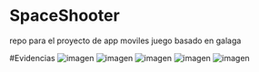 # SpaceShooter
repo para el proyecto de app moviles juego basado en galaga

#Evidencias
![imagen](https://user-images.githubusercontent.com/68380237/202103769-7825433b-5d78-4781-a643-4784a8429aa0.png)
![imagen](https://user-images.githubusercontent.com/68380237/202103801-d8eb9fec-9aad-4a32-9f40-c3f720391027.png)
![imagen](https://user-images.githubusercontent.com/68380237/202103824-40abaf37-321a-4332-b25b-30ccacb60689.png)
![imagen](https://user-images.githubusercontent.com/68380237/202103865-6b152837-1259-41fc-851e-b06a34045de6.png)
![imagen](https://user-images.githubusercontent.com/68380237/202103888-47cdbeff-6099-4b45-a048-93f1dac906fd.png)
